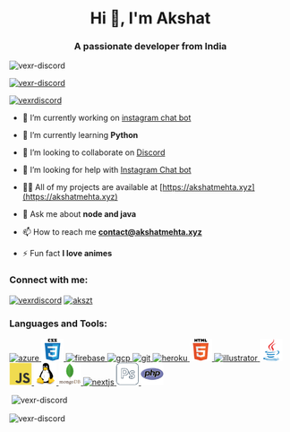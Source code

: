 <h1 align="center">Hi 👋, I'm Akshat</h1>
<h3 align="center">A passionate developer from India</h3>

<p align="left"> <img src="https://komarev.com/ghpvc/?username=vexr-discord&label=Profile%20views&color=0e75b6&style=flat" alt="vexr-discord" /> </p>

<p align="left"> <a href="https://github.com/ryo-ma/github-profile-trophy"><img src="https://github-profile-trophy.vercel.app/?username=vexr-discord" alt="vexr-discord" /></a> </p>

<p align="left"> <a href="https://twitter.com/vexrdiscord" target="blank"><img src="https://img.shields.io/twitter/follow/vexrdiscord?logo=twitter&style=for-the-badge" alt="vexrdiscord" /></a> </p>

- 🔭 I’m currently working on [instagram chat bot](https://github.com/vexr-discord/alexa-instagram-chat-bot)

- 🌱 I’m currently learning **Python**

- 👯 I’m looking to collaborate on [Discord](https://discord.com)

- 🤝 I’m looking for help with [Instagram Chat bot](https://github.com/vexr-discord/alexa-instagram-chat-bot)

- 👨‍💻 All of my projects are available at [https://akshatmehta.xyz](https://akshatmehta.xyz)

- 💬 Ask me about **node and java**

- 📫 How to reach me **contact@akshatmehta.xyz**

- ⚡ Fun fact **I love animes**

<h3 align="left">Connect with me:</h3>
<p align="left">
<a href="https://twitter.com/vexrdiscord" target="blank"><img align="center" src="https://cdn.jsdelivr.net/npm/simple-icons@3.0.1/icons/twitter.svg" alt="vexrdiscord" height="30" width="40" /></a>
<a href="https://instagram.com/akszt" target="blank"><img align="center" src="https://cdn.jsdelivr.net/npm/simple-icons@3.0.1/icons/instagram.svg" alt="akszt" height="30" width="40" /></a>
</p>

<h3 align="left">Languages and Tools:</h3>
<p align="left"> <a href="https://azure.microsoft.com/en-in/" target="_blank"> <img src="https://www.vectorlogo.zone/logos/microsoft_azure/microsoft_azure-icon.svg" alt="azure" width="40" height="40"/> </a> <a href="https://www.w3schools.com/css/" target="_blank"> <img src="https://raw.githubusercontent.com/devicons/devicon/master/icons/css3/css3-original-wordmark.svg" alt="css3" width="40" height="40"/> </a> <a href="https://firebase.google.com/" target="_blank"> <img src="https://www.vectorlogo.zone/logos/firebase/firebase-icon.svg" alt="firebase" width="40" height="40"/> </a> <a href="https://cloud.google.com" target="_blank"> <img src="https://www.vectorlogo.zone/logos/google_cloud/google_cloud-icon.svg" alt="gcp" width="40" height="40"/> </a> <a href="https://git-scm.com/" target="_blank"> <img src="https://www.vectorlogo.zone/logos/git-scm/git-scm-icon.svg" alt="git" width="40" height="40"/> </a> <a href="https://heroku.com" target="_blank"> <img src="https://www.vectorlogo.zone/logos/heroku/heroku-icon.svg" alt="heroku" width="40" height="40"/> </a> <a href="https://www.w3.org/html/" target="_blank"> <img src="https://raw.githubusercontent.com/devicons/devicon/master/icons/html5/html5-original-wordmark.svg" alt="html5" width="40" height="40"/> </a> <a href="https://www.adobe.com/in/products/illustrator.html" target="_blank"> <img src="https://www.vectorlogo.zone/logos/adobe_illustrator/adobe_illustrator-icon.svg" alt="illustrator" width="40" height="40"/> </a> <a href="https://www.java.com" target="_blank"> <img src="https://raw.githubusercontent.com/devicons/devicon/master/icons/java/java-original.svg" alt="java" width="40" height="40"/> </a> <a href="https://developer.mozilla.org/en-US/docs/Web/JavaScript" target="_blank"> <img src="https://raw.githubusercontent.com/devicons/devicon/master/icons/javascript/javascript-original.svg" alt="javascript" width="40" height="40"/> </a> <a href="https://www.linux.org/" target="_blank"> <img src="https://raw.githubusercontent.com/devicons/devicon/master/icons/linux/linux-original.svg" alt="linux" width="40" height="40"/> </a> <a href="https://www.mongodb.com/" target="_blank"> <img src="https://raw.githubusercontent.com/devicons/devicon/master/icons/mongodb/mongodb-original-wordmark.svg" alt="mongodb" width="40" height="40"/> </a> <a href="https://nextjs.org/" target="_blank"> <img src="https://cdn.worldvectorlogo.com/logos/nextjs-3.svg" alt="nextjs" width="40" height="40"/> </a> <a href="https://www.photoshop.com/en" target="_blank"> <img src="https://raw.githubusercontent.com/devicons/devicon/master/icons/photoshop/photoshop-line.svg" alt="photoshop" width="40" height="40"/> </a> <a href="https://www.php.net" target="_blank"> <img src="https://raw.githubusercontent.com/devicons/devicon/master/icons/php/php-original.svg" alt="php" width="40" height="40"/> </a> </p>

<p>&nbsp;<img align="center" src="https://github-readme-stats.vercel.app/api?username=vexr-discord&show_icons=true&locale=en" alt="vexr-discord" /></p>

<p><img align="center" src="https://github-readme-streak-stats.herokuapp.com/?user=vexr-discord&" alt="vexr-discord" /></p>
